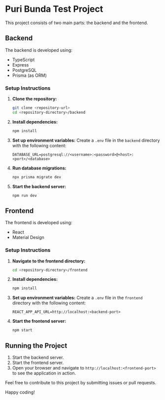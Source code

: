 # Puri Bunda Test Project

This project consists of two main parts: the backend and the frontend.

## Backend

The backend is developed using:
- TypeScript
- Express
- PostgreSQL
- Prisma (as ORM)

### Setup Instructions

1. **Clone the repository:**
    ```sh
    git clone <repository-url>
    cd <repository-directory>/backend
    ```

2. **Install dependencies:**
    ```sh
    npm install
    ```

3. **Set up environment variables:**
    Create a `.env` file in the `backend` directory with the following content:
    ```env
    DATABASE_URL=postgresql://<username>:<password>@<host>:<port>/<database>
    ```

4. **Run database migrations:**
    ```sh
    npx prisma migrate dev
    ```

5. **Start the backend server:**
    ```sh
    npm run dev
    ```

## Frontend

The frontend is developed using:
- React
- Material Design

### Setup Instructions

1. **Navigate to the frontend directory:**
    ```sh
    cd <repository-directory>/frontend
    ```

2. **Install dependencies:**
    ```sh
    npm install
    ```

3. **Set up environment variables:**
    Create a `.env` file in the `frontend` directory with the following content:
    ```env
    REACT_APP_API_URL=http://localhost:<backend-port>
    ```

4. **Start the frontend server:**
    ```sh
    npm start
    ```

## Running the Project

1. Start the backend server.
2. Start the frontend server.
3. Open your browser and navigate to `http://localhost:<frontend-port>` to see the application in action.

Feel free to contribute to this project by submitting issues or pull requests.

Happy coding!